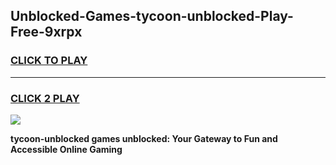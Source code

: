 
## Unblocked-Games-tycoon-unblocked-Play-Free-9xrpx
<h3>
<a href="https://premium76.site?title=tycoon-unblocked&ref=12A">CLICK TO PLAY</a></h3>
<hr>

<h3>
<a href="https://premium76.site?title=tycoon-unblocked&ref=12A">CLICK 2 PLAY</a>
  
</h3>

<a href="https://premium76.site?title=tycoon-unblocked&ref=12A"><img src="https://clearcache.store/games.png"></a>


**tycoon-unblocked games unblocked: Your Gateway to Fun and Accessible Online Gaming**
